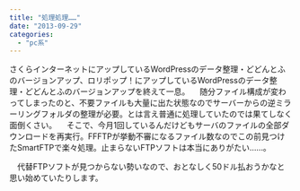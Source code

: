 ```yaml
---
title: "処理処理……"
date: "2013-09-29"
categories: 
  - "pc系"
---
```


さくらインターネットにアップしているWordPressのデータ整理・どどんとふのバージョンアップ、ロリポップ！にアップしているWordPressのデータ整理・どどんとふのバージョンアップを終えて一息。 　随分ファイル構成が変わってしまったのと、不要ファイルも大量に出た状態なのでサーバーからの逆ミラーリングフォルダの整理が必要。とは言え普通に処理していたのでは果てしなく面倒くさい。 　そこで、今月1回しているんだけどもサーバのファイルの全部ダウンロードを再実行。FFFTPが挙動不審になるファイル数なのでこの前見つけたSmartFTPで楽々処理。止まらないFTPソフトは本当にありがたい……。

　代替FTPソフトが見つからない勢いなので、おとなしく50ドル払おうかなと思い始めていたりします。
